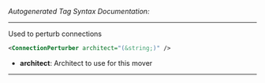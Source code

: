 _Autogenerated Tag Syntax Documentation:_

---
Used to perturb connections

```xml
<ConnectionPerturber architect="(&string;)" />
```

-   **architect**: Architect to use for this mover

---
